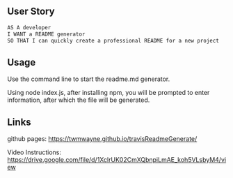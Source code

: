 ## User Story

```md
AS A developer
I WANT a README generator
SO THAT I can quickly create a professional README for a new project
```
## Usage
Use the command line to start the readme.md generator. 

Using node index.js, after installing npm, you will be prompted to enter information, after which the file will be generated.

## Links
github pages: https://twmwayne.github.io/travisReadmeGenerate/

Video Instructions: https://drive.google.com/file/d/1XclrUK02CmXQbnpiLmAE_koh5VLsbyM4/view